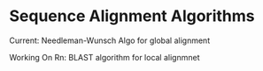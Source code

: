 # Sequence Alignment Algorithms
Current: Needleman-Wunsch Algo for global alignment

Working On Rn: BLAST algorithm for local alignmnet
